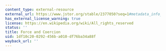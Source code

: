 ```yaml
---
content_type: external-resource
external_url: https://www.jstor.org/stable/2377050?seq=1#metadata_info_tab_contents
has_external_license_warning: true
license: https://en.wikipedia.org/wiki/All_rights_reserved
status: ''
title: Force and Coercion
uid: 1df10c20-0292-456b-a010-df76ba34a88f
wayback_url: ''
---
```

